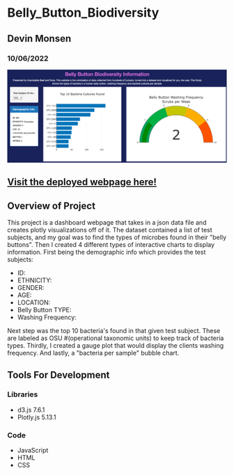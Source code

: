# Belly_Button_Biodiversity
## Devin Monsen
### 10/06/2022

![dashboard](images/dashboard.png)

[Visit the deployed webpage here!](https://devinjaxues.github.io/Belly_Button_Biodiversity/)
---
**Overview of Project**
---
This project is a dashboard webpage that takes in a json data file and creates plotly visualizations off of it. The dataset contained a list of test subjects, and my goal was to find the types of microbes found in their "belly buttons". Then I created 4 different types of interactive charts to display information. First being the demographic info which provides the test subjects: 
- ID: 
- ETHNICITY: 
- GENDER:
- AGE: 
- LOCATION: 
- Belly Button TYPE: 
- Washing Frequency:

Next step was the top 10 bacteria's found in that given test subject. These are labeled as OSU #(operational taxonomic units) to keep track of bacteria types. Thirdly, I created a gauge plot that would display the clients washing frequency. And lastly, a "bacteria per sample" bubble chart.

## Tools For Development

### Libraries
- d3.js 7.6.1
- Plotly.js  5.13.1


### Code
- JavaScript
- HTML
- CSS
